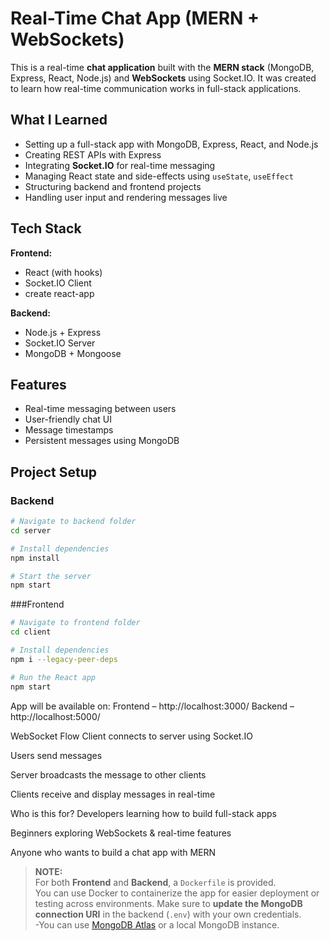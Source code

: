 # Real-Time Chat App (MERN + WebSockets)

This is a real-time **chat application** built with the **MERN stack** (MongoDB, Express, React, Node.js) and **WebSockets** using Socket.IO. It was created to learn how real-time communication works in full-stack applications.

## What I Learned

- Setting up a full-stack app with MongoDB, Express, React, and Node.js
- Creating REST APIs with Express
- Integrating **Socket.IO** for real-time messaging
- Managing React state and side-effects using `useState`, `useEffect`
- Structuring backend and frontend projects
- Handling user input and rendering messages live

## Tech Stack

**Frontend:**
- React (with hooks)
- Socket.IO Client
- create react-app

**Backend:**
- Node.js + Express
- Socket.IO Server
- MongoDB + Mongoose

## Features

- Real-time messaging between users
- User-friendly chat UI
- Message timestamps 
- Persistent messages using MongoDB 

## Project Setup

### Backend

```bash
# Navigate to backend folder
cd server

# Install dependencies
npm install

# Start the server
npm start
```
###Frontend
```bash
# Navigate to frontend folder
cd client

# Install dependencies
npm i --legacy-peer-deps

# Run the React app
npm start
```
App will be available on:
Frontend – http://localhost:3000/ 
Backend – http://localhost:5000/ 

WebSocket Flow
Client connects to server using Socket.IO

Users send messages

Server broadcasts the message to other clients

Clients receive and display messages in real-time

Who is this for?
Developers learning how to build full-stack apps

Beginners exploring WebSockets & real-time features

Anyone who wants to build a chat app with MERN

> **NOTE:**  
> For both **Frontend** and **Backend**, a `Dockerfile` is provided.  
> You can use Docker to containerize the app for easier deployment or testing across environments.
> Make sure to **update the MongoDB connection URI** in the backend (`.env`) with your own credentials.  
   -You can use [MongoDB Atlas](https://www.mongodb.com/cloud/atlas) or a local MongoDB instance.
